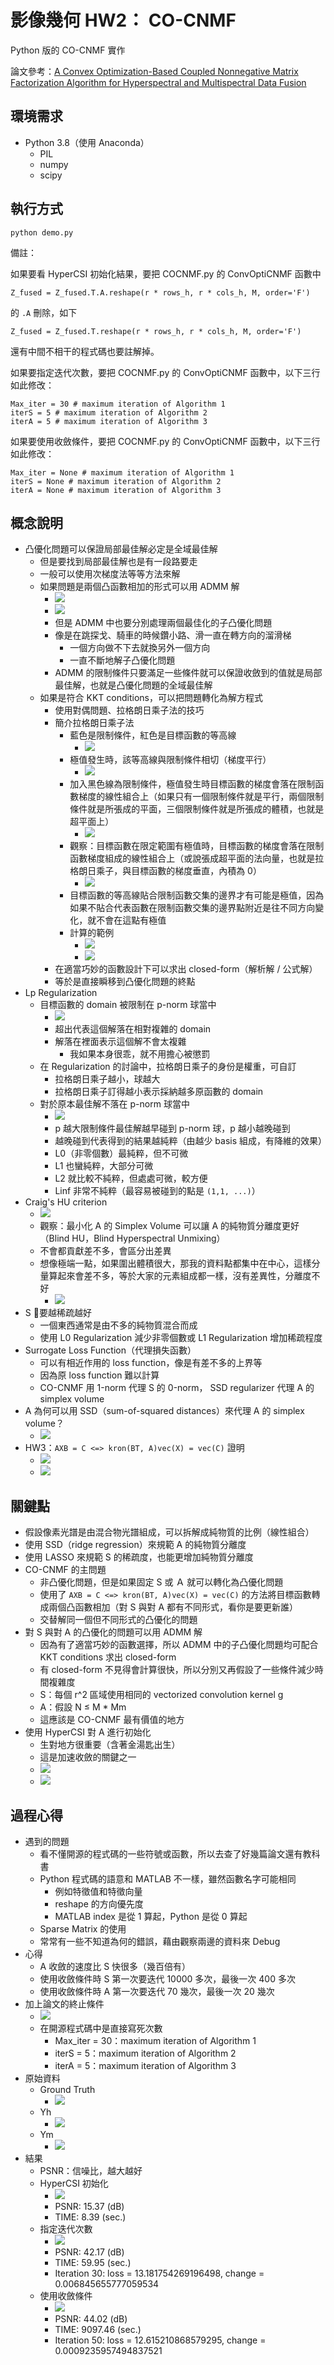 # 影像幾何 HW2： CO-CNMF

Python 版的 CO-CNMF 實作

論文參考：[A Convex Optimization-Based Coupled Nonnegative Matrix Factorization Algorithm for Hyperspectral and Multispectral Data Fusion](https://ieeexplore.ieee.org/abstract/document/8107710)

## 環境需求
- Python 3.8（使用 Anaconda）
  - PIL
  - numpy
  - scipy

## 執行方式
```
python demo.py
```

備註：

如果要看 HyperCSI 初始化結果，要把 COCNMF.py 的 ConvOptiCNMF 函數中
```
Z_fused = Z_fused.T.A.reshape(r * rows_h, r * cols_h, M, order='F')
```
的 `.A` 刪除，如下
```
Z_fused = Z_fused.T.reshape(r * rows_h, r * cols_h, M, order='F')
```
還有中間不相干的程式碼也要註解掉。

如果要指定迭代次數，要把 COCNMF.py 的 ConvOptiCNMF 函數中，以下三行如此修改：
```
Max_iter = 30 # maximum iteration of Algorithm 1
iterS = 5 # maximum iteration of Algorithm 2
iterA = 5 # maximum iteration of Algorithm 3
```

如果要使用收斂條件，要把 COCNMF.py 的 ConvOptiCNMF 函數中，以下三行如此修改：
```
Max_iter = None # maximum iteration of Algorithm 1
iterS = None # maximum iteration of Algorithm 2
iterA = None # maximum iteration of Algorithm 3
```

## 概念說明
- 凸優化問題可以保證局部最佳解必定是全域最佳解
  - 但是要找到局部最佳解也是有一段路要走
  - 一般可以使用次梯度法等等方法來解
  - 如果問題是兩個凸函數相加的形式可以用 ADMM 解
    - ![](https://i.imgur.com/vHqvCRK.png)
    - ![](https://i.imgur.com/MOqqmvd.png)
    - 但是 ADMM 中也要分別處理兩個最佳化的子凸優化問題
    - 像是在跳探戈、騎車的時候鑽小路、滑一直在轉方向的溜滑梯
      - 一個方向做不下去就換另外一個方向
      - 一直不斷地解子凸優化問題
    - ADMM 的限制條件只要滿足一些條件就可以保證收斂到的值就是局部最佳解，也就是凸優化問題的全域最佳解
  - 如果是符合 KKT conditions，可以把問題轉化為解方程式
    - 使用對偶問題、拉格朗日乘子法的技巧
    - 簡介拉格朗日乘子法
      - 藍色是限制條件，紅色是目標函數的等高線
        - ![](https://i.imgur.com/pCmIZCL.png)
      - 極值發生時，該等高線與限制條件相切（梯度平行）
        - ![](https://i.imgur.com/GD15gaT.png)
      - 加入黑色線為限制條件，極值發生時目標函數的梯度會落在限制函數梯度的線性組合上（如果只有一個限制條件就是平行，兩個限制條件就是所張成的平面，三個限制條件就是所張成的體積，也就是超平面上）
        - ![](https://i.imgur.com/NQ2aoQr.png)
      - 觀察：目標函數在限定範圍有極值時，目標函數的梯度會落在限制函數梯度組成的線性組合上（或說張成超平面的法向量，也就是拉格朗日乘子，與目標函數的梯度垂直，內積為 0）
        - ![](https://i.imgur.com/qXdTYeZ.png)
      - 目標函數的等高線貼合限制函數交集的邊界才有可能是極值，因為如果不貼合代表函數在限制函數交集的邊界點附近是往不同方向變化，就不會在這點有極值
      - 計算的範例
        - ![](https://i.imgur.com/EYhCREs.jpg)
        - ![](https://i.imgur.com/5VbnMZf.jpg)
    - 在適當巧妙的函數設計下可以求出 closed-form（解析解 / 公式解）
    - 等於是直接瞬移到凸優化問題的終點
- Lp Regularization
  - 目標函數的 domain 被限制在 p-norm 球當中
      - ![](https://i.imgur.com/0d9HriW.png)
      - 超出代表這個解落在相對複雜的 domain
      - 解落在裡面表示這個解不會太複雜
          - 我如果本身很乖，就不用擔心被懲罰
  - 在 Regularization 的討論中，拉格朗日乘子的身份是權重，可自訂
    - 拉格朗日乘子越小，球越大
    - 拉格朗日乘子訂得越小表示採納越多原函數的 domain
  - 對於原本最佳解不落在 p-norm 球當中
      - ![](https://i.imgur.com/rMql0yp.png)
      - p 越大限制條件最佳解越早碰到 p-norm 球，p 越小越晚碰到
      - 越晚碰到代表得到的結果越純粹（由越少 basis 組成，有降維的效果）
      - L0（非零個數）最純粹，但不可微
      - L1 也蠻純粹，大部分可微
      - L2 就比較不純粹，但處處可微，較方便
      - Linf 非常不純粹（最容易被碰到的點是 `(1,1, ...)`）
- Craig's HU criterion
  - ![](https://i.imgur.com/7axBW54.png)
  - 觀察：最小化 A 的 Simplex Volume 可以讓 A 的純物質分離度更好（Blind HU，Blind Hyperspectral Unmixing）
  - 不會都貢獻差不多，會區分出差異
  - 想像極端一點，如果圍出體積很大，那我的資料點都集中在中心，這樣分量算起來會差不多，等於大家的元素組成都一樣，沒有差異性，分離度不好
    - ![](https://i.imgur.com/6Ornxrs.png)
- S 要越稀疏越好
  - 一個東西通常是由不多的純物質混合而成
  - 使用 L0 Regularization 減少非零個數或 L1 Regularization 增加稀疏程度
- Surrogate Loss Function（代理損失函數）
  - 可以有相近作用的 loss function，像是有差不多的上界等
  - 因為原 loss function 難以計算
  - CO-CNMF 用 1-norm 代理 S 的 0-norm， SSD regularizer 代理 A 的 simplex volume
- A 為何可以用 SSD（sum-of-squared distances）來代理 A 的 simplex volume？
  - ![](https://i.imgur.com/VlbgHCg.png)
- HW3：`AXB = C <=> kron(BT, A)vec(X) = vec(C)` 證明
  - ![](https://i.imgur.com/Kjxwhf4.png)
  - ![](https://i.imgur.com/SQAAjQq.png)

## 關鍵點
- 假設像素光譜是由混合物光譜組成，可以拆解成純物質的比例（線性組合）
- 使用 SSD（ridge regression）來規範 A 的純物質分離度
- 使用 LASSO 來規範 S 的稀疏度，也能更增加純物質分離度
- CO-CNMF 的主問題
  - 非凸優化問題，但是如果固定 S 或 Ａ 就可以轉化為凸優化問題
  - 使用了 `AXB = C <=> kron(BT, A)vec(X) = vec(C)` 的方法將目標函數轉成兩個凸函數相加（對 S 與對 A 都有不同形式，看你是要更新誰）
  - 交替解同一個但不同形式的凸優化的問題
- 對 S 與對 A 的凸優化的問題可以用 ADMM 解
  - 因為有了適當巧妙的函數選擇，所以 ADMM 中的子凸優化問題均可配合 KKT conditions 求出 closed-form
  - 有 closed-form 不見得會計算很快，所以分別又再假設了一些條件減少時間複雜度
  - S：每個 r^2 區域使用相同的 vectorized convolution kernel g
  - A：假設 N ≤ M * Mm
  - 這應該是 CO-CNMF 最有價值的地方
- 使用 HyperCSI 對 A 進行初始化
  - 生對地方很重要（含著金湯匙出生）
  - 這是加速收斂的關鍵之一
  - ![](https://i.imgur.com/MIOvwih.png)
  - ![](https://i.imgur.com/nyXrvls.png)

## 過程心得
- 遇到的問題
  - 看不懂開源的程式碼的一些符號或函數，所以去查了好幾篇論文還有教科書
  - Python 程式碼的語意和 MATLAB 不一樣，雖然函數名字可能相同
    - 例如特徵值和特徵向量
    - reshape 的方向優先度
    - MATLAB index 是從 1 算起，Python 是從 0 算起
  - Sparse Matrix 的使用
  - 常常有一些不知道為何的錯誤，藉由觀察兩邊的資料來 Debug
- 心得
  - A 收斂的速度比 S 快很多（幾百倍有）
  - 使用收斂條件時 S 第一次要迭代 10000 多次，最後一次 400 多次
  - 使用收斂條件時 A 第一次要迭代 70 幾次，最後一次 20 幾次
- 加上論文的終止條件
  - ![](https://i.imgur.com/VvhXkJ6.png)
  - 在開源程式碼中是直接寫死次數
    - Max_iter = 30：maximum iteration of Algorithm 1
    - iterS = 5：maximum iteration of Algorithm 2
    - iterA = 5：maximum iteration of Algorithm 3
- 原始資料
  - Ground Truth
    - ![](https://i.imgur.com/I0qSpeS.png)
  - Yh
    - ![](https://i.imgur.com/pNLY1og.png)
  - Ym
    - ![](https://i.imgur.com/XSYWYMt.png)
- 結果
  - PSNR：信噪比，越大越好
  - HyperCSI 初始化
    - ![](https://i.imgur.com/yLsTxxd.png)
    - PSNR: 15.37 (dB)
    - TIME: 8.39 (sec.)
  - 指定迭代次數
    - ![](https://i.imgur.com/Qhe5T1M.png)
    - PSNR: 42.17 (dB)
    - TIME: 59.95 (sec.)
    - Iteration 30: loss = 13.181754269196498, change = 0.006845655777059534
  - 使用收斂條件
    - ![](https://i.imgur.com/nOVZ8oM.png)
    - PSNR: 44.02 (dB)
    - TIME: 9097.46 (sec.)
    - Iteration 50: loss = 12.615210868579295, change = 0.0009235957494837521